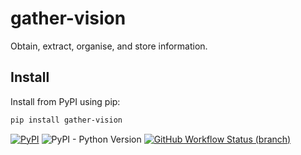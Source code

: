 # gather-vision

Obtain, extract, organise, and store information. 

## Install

Install from PyPI using pip:

```bash
pip install gather-vision
```

[![PyPI](https://img.shields.io/pypi/v/gather-vision)](https://pypi.org/project/gather-vision/)
![PyPI - Python Version](https://img.shields.io/pypi/pyversions/gather-vision)
[![GitHub Workflow Status (branch)](https://img.shields.io/github/workflow/status/anotherbyte-net/gather-vision/Create%20Package/main)](https://github.com/anotherbyte-net/gather-vision/actions)
